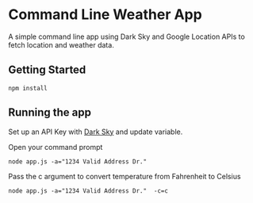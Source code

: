 # Command Line Weather App

A simple command line app using Dark Sky and Google Location APIs to fetch location and weather data.

## Getting Started

```
npm install

```

## Running the app

Set up an API Key with [Dark Sky](https://darksky.net/dev) and update variable.

Open your command prompt

```
node app.js -a="1234 Valid Address Dr." 
```
Pass the c argument to convert temperature from Fahrenheit to Celsius

```
node app.js -a="1234 Valid Address Dr."  -c=c
```

